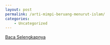 ```yaml
---
layout: post
permalink: /arti-mimpi-beruang-menurut-islam/
categories:
    - Uncategorized
---
```


[Baca Selengkapnya](/07)